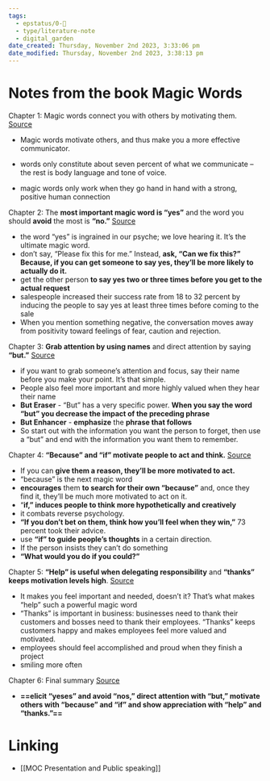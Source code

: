 ```yaml
---
tags:
  - epstatus/0-🌰
  - type/literature-note
  - digital_garden
date_created: Thursday, November 2nd 2023, 3:33:06 pm
date_modified: Thursday, November 2nd 2023, 3:38:13 pm
---
```

# Notes from the book Magic Words
Chapter 1: Magic words connect you with others by motivating them. [Source](https://blinkist.com/nc/reader/magic-words-en?chapter=1)
- Magic words motivate others, and thus make you a more effective communicator. 
- words only constitute about seven percent of what we communicate – the rest is body language and tone of voice.

- magic words only work when they go hand in hand with a strong, positive human connection

Chapter 2: The **most important magic word is “yes”** and the word you should **avoid** the most is **“no.”** [Source](https://blinkist.com/nc/reader/magic-words-en?chapter=2)
- the word “yes” is ingrained in our psyche; we love hearing it. It’s the ultimate magic word.
- don’t say, “Please fix this for me.” Instead, **ask, “Can we fix this?” Because, if you can get someone to say yes, they’ll be more likely to actually do it.**
-  get the other person **to say yes two or three times before you get to the actual request**
- salespeople increased their success rate from 18 to 32 percent by inducing the people to say yes at least three times before coming to the sale
- When you mention something negative, the conversation moves away from positivity toward feelings of fear, caution and rejection.

Chapter 3: **Grab attention by using names** and direct attention by saying **“but.”** [Source](https://blinkist.com/nc/reader/magic-words-en?chapter=3)
-  if you want to grab someone’s attention and focus, say their name before you make your point. It’s that simple.
- People also feel more important and more highly valued when they hear their name 
- **But Eraser** - “But” has a very specific power. **When you say the word “but” you decrease the impact of the preceding phrase**
- **But Enhancer** - **emphasize** the **phrase that follows**
- So start out with the information you want the person to forget, then use a “but” and end with the information you want them to remember.

Chapter 4: **“Because” and “if” motivate people to act and think.** [Source](https://blinkist.com/nc/reader/magic-words-en?chapter=4)
- If you can **give them a reason, they’ll be more motivated to act.**
- “because” is the next magic word
- **encourages** them **to search for their own “because”** and, once they find it, they’ll be much more motivated to act on it.
- “**if,” induces people to think more hypothetically and creatively**
- it combats reverse psychology.
- **“If you don’t bet on them, think how you’ll feel when they win,”** 73 percent took their advice.
-  use **“if” to guide people’s thoughts** in a certain direction.
- If the person insists they can’t do something
- **“What would you do if you could?”**

Chapter 5: **“Help” is useful when delegating responsibility** and **“thanks” keeps motivation levels high**. [Source](https://blinkist.com/nc/reader/magic-words-en?chapter=5)
- It makes you feel important and needed, doesn’t it? That’s what makes “help” such a powerful magic word
- “Thanks” is important in business: businesses need to thank their customers and bosses need to thank their employees. “Thanks” keeps customers happy and makes employees feel more valued and motivated.
- employees should feel accomplished and proud when they finish a project
- smiling more often

Chapter 6: Final summary [Source](https://blinkist.com/nc/reader/magic-words-en?chapter=6)
- **==elicit “yeses” and avoid “nos,” direct attention with “but,” motivate others with “because” and “if” and show appreciation with “help” and “thanks.”==** 
# Linking
+ [[MOC Presentation and Public speaking]]


